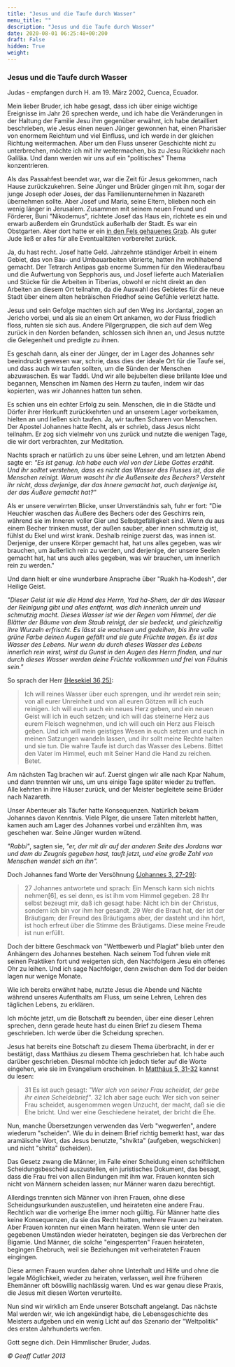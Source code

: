 ```yaml
---
title: "Jesus und die Taufe durch Wasser"
menu_title: ""
description: "Jesus und die Taufe durch Wasser"
date: 2020-08-01 06:25:48+00:200
draft: False
hidden: True
weight:
---
```

### Jesus und die Taufe durch Wasser

Judas - empfangen durch H. am 19. März 2002, Cuenca, Ecuador.

Mein lieber Bruder, ich habe gesagt, dass ich über einige wichtige Ereignisse im Jahr 26 sprechen werde, und ich habe die Veränderungen in der Haltung der Familie Jesu ihm gegenüber erwähnt, ich habe detailliert beschrieben, wie Jesus einen neuen Jünger gewonnen hat, einen Pharisäer von enormem Reichtum und viel Einfluss, und ich werde in der gleichen Richtung weitermachen. Aber um den Fluss unserer Geschichte nicht zu unterbrechen, möchte ich mit ihr weitermachen, bis zu Jesu Rückkehr nach Galiläa. Und dann werden wir uns auf ein "politisches" Thema konzentrieren.

Als das Passahfest beendet war, war die Zeit für Jesus gekommen, nach Hause zurückzukehren. Seine Jünger und Brüder gingen mit ihm, sogar der junge Joseph oder Joses, der das Familienunternehmen in Nazareth übernehmen sollte. Aber Josef und Maria, seine Eltern, blieben noch ein wenig länger in Jerusalem. Zusammen mit seinem neuen Freund und Förderer, Buni "Nikodemus", richtete Josef das Haus ein, richtete es ein und erwarb außerdem ein Grundstück außerhalb der Stadt. Es war ein Obstgarten. Aber dort hatte er ein [in den Fels gehauenes Grab](/padgett-botschaften/padgett-botschaften-in-reihenfolge-des-datums/padgett-botschaften-1916/josef-von-arimathaea-berichtet-was-nach-der-kreuzigung-jesu-geschah-jep-josef-16-maerz-1916/). Als guter Jude ließ er alles für alle Eventualitäten vorbereitet zurück.

Ja, du hast recht. Josef hatte Geld. Jahrzehnte ständiger Arbeit in einem Gebiet, das von Bau- und Umbauarbeiten vibrierte, hatten ihn wohlhabend gemacht. Der Tetrarch Antipas gab enorme Summen für den Wiederaufbau und die Aufwertung von Sepphoris aus, und Josef lieferte auch Materialien und Stücke für die Arbeiten in Tiberias, obwohl er nicht direkt an den Arbeiten an diesem Ort teilnahm, da die Auswahl des Gebietes für die neue Stadt über einem alten hebräischen Friedhof seine Gefühle verletzt hatte.

Jesus und sein Gefolge machten sich auf den Weg ins Jordantal, zogen an Jericho vorbei, und als sie an einem Ort ankamen, wo der Fluss friedlich floss, ruhten sie sich aus. Andere Pilgergruppen, die sich auf dem Weg zurück in den Norden befanden, schlossen sich ihnen an, und Jesus nutzte die Gelegenheit und predigte zu ihnen.

Es geschah dann, als einer der Jünger, der im Lager des Johannes sehr beeindruckt gewesen war, schrie, dass dies der ideale Ort für die Taufe sei, und dass auch wir taufen sollten, um die Sünden der Menschen abzuwaschen. Es war Taddi. Und wir alle bejubelten diese brillante Idee und begannen, Menschen im Namen des Herrn zu taufen, indem wir das kopierten, was wir Johannes hatten tun sehen.

Es schien uns ein echter Erfolg zu sein. Menschen, die in die Städte und Dörfer ihrer Herkunft zurückkehrten und an unserem Lager vorbeikamen, hielten an und ließen sich taufen. Ja, wir tauften Scharen von Menschen. Der Apostel Johannes hatte Recht, als er schrieb, dass Jesus nicht teilnahm. Er zog sich vielmehr von uns zurück und nutzte die wenigen Tage, die wir dort verbrachten, zur Meditation.

Nachts sprach er natürlich zu uns über seine Lehren, und am letzten Abend sagte er: *"Es ist genug. Ich habe euch viel von der Liebe Gottes erzählt. Und ihr solltet verstehen, dass es nicht das Wasser des Flusses ist, das die Menschen reinigt. Warum wascht ihr die Außenseite des Bechers? Versteht ihr nicht, dass derjenige, der das Innere gemacht hat, auch derjenige ist, der das Äußere gemacht hat?"*

Als er unsere verwirrten Blicke, unser Unverständnis sah, fuhr er fort: "Die Heuchler waschen das Äußere des Bechers oder des Geschirrs rein, während sie im Inneren voller Gier und Selbstgefälligkeit sind. Wenn du aus einem Becher trinken musst, der außen sauber, aber innen schmutzig ist, fühlst du Ekel und wirst krank. Deshalb reinige zuerst das, was innen ist. Derjenige, der unsere Körper gemacht hat, hat uns alles gegeben, was wir brauchen, um äußerlich rein zu werden, und derjenige, der unsere Seelen gemacht hat, hat uns auch alles gegeben, was wir brauchen, um innerlich rein zu werden."

Und dann hielt er eine wunderbare Ansprache über "Ruakh ha-Kodesh", der Heilige Geist.

*"Dieser Geist ist wie die Hand des Herrn, Yad ha-Shem, der dir das Wasser der Reinigung gibt und alles entfernt, was dich innerlich unrein und schmutzig macht. Dieses Wasser ist wie der Regen vom Himmel, der die Blätter der Bäume von dem Staub reinigt, der sie bedeckt, und gleichzeitig ihre Wurzeln erfrischt. Es lässt sie wachsen und gedeihen, bis ihre volle grüne Farbe deinen Augen gefällt und sie gute Früchte tragen. Es ist das Wasser des Lebens. Nur wenn du durch dieses Wasser des Lebens innerlich rein wirst, wirst du Gunst in den Augen des Herrn finden, und nur durch dieses Wasser werden deine Früchte vollkommen und frei von Fäulnis sein."*

So sprach der Herr [(Hesekiel 36,25)](https://www.schlachterbibel.de/de/bibel/hesekiel/36/25?hl=1#hl):

> Ich will reines Wasser über euch sprengen, und ihr werdet rein sein; von all eurer Unreinheit und von all euren Götzen will ich euch reinigen. Ich will euch auch ein neues Herz geben, und ein neuen Geist will ich in euch setzen; und ich will das steinerne Herz aus eurem Fleisch wegnehmen, und ich will euch ein Herz aus Fleisch geben. Und ich will mein geistiges Wesen in euch setzen und euch in meinen Satzungen wandeln lassen, und ihr sollt meine Rechte halten und sie tun. Die wahre Taufe ist durch das Wasser des Lebens. Bittet den Vater im Himmel, euch mit Seiner Hand die Hand zu reichen. Betet.

Am nächsten Tag brachen wir auf. Zuerst gingen wir alle nach Kpar Nahum, und dann trennten wir uns, um uns einige Tage später wieder zu treffen. Alle kehrten in ihre Häuser zurück, und der Meister begleitete seine Brüder nach Nazareth.

Unser Abenteuer als Täufer hatte Konsequenzen. Natürlich bekam Johannes davon Kenntnis. Viele Pilger, die unsere Taten miterlebt hatten, kamen auch am Lager des Johannes vorbei und erzählten ihm, was geschehen war. Seine Jünger wurden wütend.

*"Rabbi"*, sagten sie, *"er, der mit dir auf der anderen Seite des Jordans war und dem du Zeugnis gegeben hast, tauft jetzt, und eine große Zahl von Menschen wendet sich an ihn".*

Doch Johannes fand Worte der Versöhnung [(Johannes 3, 27-29)](https://www.schlachterbibel.de/de/bibel/johannes/3/27-29?hl=1#hl):

> 27 Johannes antwortete und sprach: Ein Mensch kann sich nichts nehmen[6], es sei denn, es ist ihm vom Himmel gegeben. 28 Ihr selbst bezeugt mir, daß ich gesagt habe: Nicht ich bin der Christus, sondern ich bin vor ihm her gesandt. 29 Wer die Braut hat, der ist der Bräutigam; der Freund des Bräutigams aber, der dasteht und ihn hört, ist hoch erfreut über die Stimme des Bräutigams. Diese meine Freude ist nun erfüllt.

Doch der bittere Geschmack von "Wettbewerb und Plagiat" blieb unter den Anhängern des Johannes bestehen. Nach seinem Tod fuhren viele mit seinen Praktiken fort und weigerten sich, den Nachfolgern Jesu ein offenes Ohr zu leihen. Und ich sage Nachfolger, denn zwischen dem Tod der beiden lagen nur wenige Monate.

Wie ich bereits erwähnt habe, nutzte Jesus die Abende und Nächte während unseres Aufenthalts am Fluss, um seine Lehren, Lehren des täglichen Lebens, zu erklären.

Ich möchte jetzt, um die Botschaft zu beenden, über eine dieser Lehren sprechen, denn gerade heute hast du einen Brief zu diesem Thema geschrieben. Ich werde über die Scheidung sprechen.

Jesus hat bereits eine Botschaft zu diesem Thema überbracht, in der er bestätigt, dass Matthäus zu diesem Thema geschrieben hat. Ich habe auch darüber geschrieben. Diesmal möchte ich jedoch tiefer auf die Worte eingehen, wie sie im Evangelium erscheinen. In [Matthäus 5, 31-32](https://www.schlachterbibel.de/de/bibel/matthaeus/5/31-32?hl=1#hl) kannst du lesen:

> 31 Es ist auch gesagt: *"Wer sich von seiner Frau scheidet, der gebe ihr einen Scheidebrief"*. 32 Ich aber sage euch: Wer sich von seiner Frau scheidet, ausgenommen wegen Unzucht, der macht, daß sie die Ehe bricht. Und wer eine Geschiedene heiratet, der bricht die Ehe.

Nun, manche Übersetzungen verwenden das Verb "wegwerfen", andere wiederum "scheiden". Wie du in deinem Brief richtig bemerkt hast, war das aramäische Wort, das Jesus benutzte, "shvikta" (aufgeben, wegschicken) und nicht "shrita" (scheiden).

Das Gesetz zwang die Männer, im Falle einer Scheidung einen schriftlichen Scheidungsbescheid auszustellen, ein juristisches Dokument, das besagt, dass die Frau frei von allen Bindungen mit ihm war. Frauen konnten sich nicht von Männern scheiden lassen; nur Männer waren dazu berechtigt.

Allerdings trennten sich Männer von ihren Frauen, ohne diese Scheidungsurkunden auszustellen, und heirateten eine andere Frau. Rechtlich war die vorherige Ehe immer noch gültig. Für Männer hatte dies keine Konsequenzen, da sie das Recht hatten, mehrere Frauen zu heiraten. Aber Frauen konnten nur einen Mann heiraten. Wenn sie unter den gegebenen Umständen wieder heirateten, begingen sie das Verbrechen der Bigamie. Und Männer, die solche "eingesperrten" Frauen heirateten, begingen Ehebruch, weil sie Beziehungen mit verheirateten Frauen eingingen.

Diese armen Frauen wurden daher ohne Unterhalt und Hilfe und ohne die legale Möglichkeit, wieder zu heiraten, verlassen, weil ihre früheren Ehemänner oft böswillig nachlässig waren. Und es war genau diese Praxis, die Jesus mit diesen Worten verurteilte.

Nun sind wir wirklich am Ende unserer Botschaft angelangt. Das nächste Mal werden wir, wie ich angekündigt habe, die Lebensgeschichte des Meisters aufgeben und ein wenig Licht auf das Szenario der "Weltpolitik" des ersten Jahrhunderts werfen.

Gott segne dich. Dein Himmlischer Bruder, Judas.

*© Geoff Cutler 2013*
